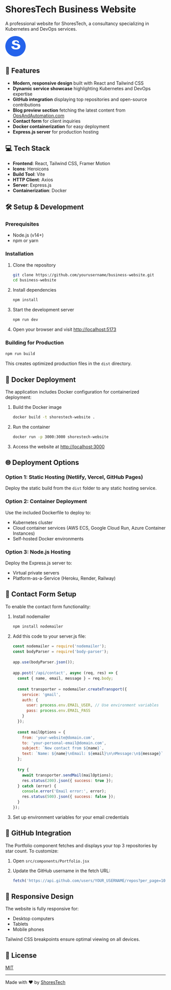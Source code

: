 # ShoresTech Business Website

A professional website for ShoresTech, a consultancy specializing in Kubernetes and DevOps services.

![ShoresTech](public/shorestech-favicon.svg)

## 🚀 Features

- **Modern, responsive design** built with React and Tailwind CSS
- **Dynamic service showcase** highlighting Kubernetes and DevOps expertise
- **GitHub integration** displaying top repositories and open-source contributions
- **Blog preview section** fetching the latest content from [OpsAndAutomation.com](https://opsandautomation.com)
- **Contact form** for client inquiries
- **Docker containerization** for easy deployment
- **Express.js server** for production hosting

## 💻 Tech Stack

- **Frontend**: React, Tailwind CSS, Framer Motion
- **Icons**: Heroicons
- **Build Tool**: Vite
- **HTTP Client**: Axios
- **Server**: Express.js
- **Containerization**: Docker

## 🛠️ Setup & Development

### Prerequisites

- Node.js (v14+)
- npm or yarn

### Installation

1. Clone the repository

   ```bash
   git clone https://github.com/yourusername/business-website.git
   cd business-website
   ```

2. Install dependencies

   ```bash
   npm install
   ```

3. Start the development server

   ```bash
   npm run dev
   ```

4. Open your browser and visit <http://localhost:5173>

### Building for Production

```bash
npm run build
```

This creates optimized production files in the `dist` directory.

## 🐳 Docker Deployment

The application includes Docker configuration for containerized deployment:

1. Build the Docker image

   ```bash
   docker build -t shorestech-website .
   ```

2. Run the container

   ```bash
   docker run -p 3000:3000 shorestech-website
   ```

3. Access the website at <http://localhost:3000>

## 🌐 Deployment Options

### Option 1: Static Hosting (Netlify, Vercel, GitHub Pages)

Deploy the static build from the `dist` folder to any static hosting service.

### Option 2: Container Deployment

Use the included Dockerfile to deploy to:

- Kubernetes cluster
- Cloud container services (AWS ECS, Google Cloud Run, Azure Container Instances)
- Self-hosted Docker environments

### Option 3: Node.js Hosting

Deploy the Express.js server to:

- Virtual private servers
- Platform-as-a-Service (Heroku, Render, Railway)

## 📝 Contact Form Setup

To enable the contact form functionality:

1. Install nodemailer

   ```bash
   npm install nodemailer
   ```

2. Add this code to your server.js file:

   ```javascript
   const nodemailer = require('nodemailer');
   const bodyParser = require('body-parser');

   app.use(bodyParser.json());

   app.post('/api/contact', async (req, res) => {
     const { name, email, message } = req.body;
     
     const transporter = nodemailer.createTransport({
       service: 'gmail',
       auth: {
         user: process.env.EMAIL_USER, // Use environment variables
         pass: process.env.EMAIL_PASS
       }
     });
     
     const mailOptions = {
       from: 'your-website@domain.com',
       to: 'your-personal-email@domain.com',
       subject: `New contact from ${name}`,
       text: `Name: ${name}\nEmail: ${email}\n\nMessage:\n${message}`
     };
     
     try {
       await transporter.sendMail(mailOptions);
       res.status(200).json({ success: true });
     } catch (error) {
       console.error('Email error:', error);
       res.status(500).json({ success: false });
     }
   });
   ```

3. Set up environment variables for your email credentials

## 🔄 GitHub Integration

The Portfolio component fetches and displays your top 3 repositories by star count. To customize:

1. Open `src/components/Portfolio.jsx`
2. Update the GitHub username in the fetch URL:

   ```javascript
   fetch('https://api.github.com/users/YOUR_USERNAME/repos?per_page=100')
   ```

## 📱 Responsive Design

The website is fully responsive for:

- Desktop computers
- Tablets
- Mobile phones

Tailwind CSS breakpoints ensure optimal viewing on all devices.

## 📄 License

[MIT](LICENSE)

---

Made with ❤️ by [ShoresTech](https://github.com/nshores)
